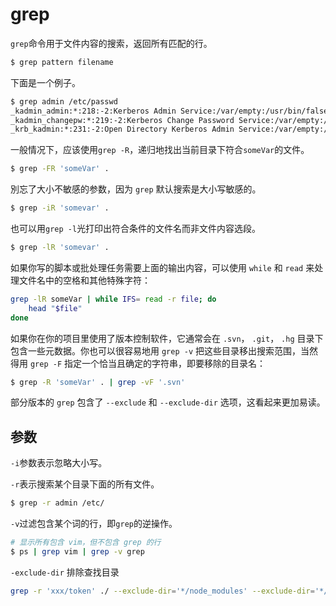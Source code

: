 # grep

`grep`命令用于文件内容的搜索，返回所有匹配的行。

```bash
$ grep pattern filename
```

下面是一个例子。

```bash
$ grep admin /etc/passwd
_kadmin_admin:*:218:-2:Kerberos Admin Service:/var/empty:/usr/bin/false
_kadmin_changepw:*:219:-2:Kerberos Change Password Service:/var/empty:/usr/bin/false
_krb_kadmin:*:231:-2:Open Directory Kerberos Admin Service:/var/empty:/usr/bin/false
```

一般情况下，应该使用`grep -R`，递归地找出当前目录下符合`someVar`的文件。

```bash
$ grep -FR 'someVar' .
```

別忘了大小不敏感的参数，因为 `grep` 默认搜索是大小写敏感的。

```bash
$ grep -iR 'somevar' .
```

也可以用`grep -l`光打印出符合条件的文件名而非文件内容选段。

```bash
$ grep -lR 'somevar' .
```

如果你写的脚本或批处理任务需要上面的输出内容，可以使用 `while` 和 `read` 来处理文件名中的空格和其他特殊字符：

```bash
grep -lR someVar | while IFS= read -r file; do
    head "$file"
done
```

如果你在你的项目里使用了版本控制软件，它通常会在 `.svn`， `.git`， `.hg` 目录下包含一些元数据。你也可以很容易地用 `grep -v` 把这些目录移出搜索范围，当然得用 `grep -F` 指定一个恰当且确定的字符串，即要移除的目录名：

```bash
$ grep -R 'someVar' . | grep -vF '.svn'
```

部分版本的 `grep` 包含了 `--exclude` 和 `--exclude-dir` 选项，这看起来更加易读。

## 参数

`-i`参数表示忽略大小写。

`-r`表示搜索某个目录下面的所有文件。

```bash
$ grep -r admin /etc/
```

`-v`过滤包含某个词的行，即`grep`的逆操作。

```bash
# 显示所有包含 vim，但不包含 grep 的行
$ ps | grep vim | grep -v grep
```


`-exclude-dir` 排除查找目录

```bash
grep -r 'xxx/token' ./ --exclude-dir='*/node_modules' --exclude-dir='*/build'
```
